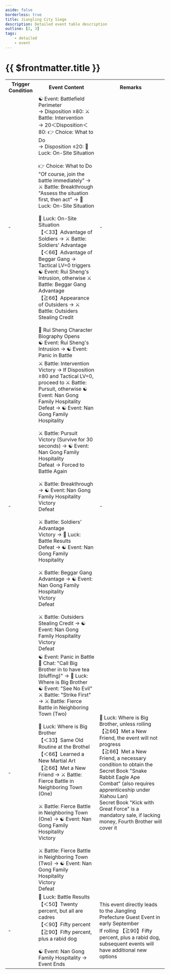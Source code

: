 ```yaml
---
aside: false
borderless: true
title: Jiangling City Siege
description: Detailed event table description
outline: [2, 3]
tags:
    - detailed
    - event
---
```


# {{ $frontmatter.title }}

<Table class="timeline-table">
    <tr class="timeline-header">
        <th>Trigger Condition</th>
        <th>Event Content</th>
        <th>Remarks</th>
    </tr>
	<tr>
		<td>-</td>
		<td>
			<span title="
Disposition ≥80: Social +1, Tang Weiyuan -1
Disposition ≤20: Affection -1, Social -1
			">☯ Event: Battlefield Perimeter </span> <br>
			→ Disposition ≥80: ⚔️ Battle: Intervention <br>
			→ 20＜Disposition＜80: 👉 Choice: What to Do <br>
			→ Disposition ≤20: 🎲 Luck: On-Site Situation <br>
			<br>
			👉 Choice: What to Do <br>
			<span title="
Oratory ≥40: Tang Weiyuan +1
Oratory <40: Affection +2
			">"Of course, join the battle immediately" → ⚔️ Battle: Breakthrough </span> <br>
			<span title="Disposition -2, Cultivation +1">"Assess the situation first, then act" → 🎲 Luck: On-Site Situation </span> <br>
			<br>
			🎲 Luck: On-Site Situation <br>
			<span title="
Beggar Gang Affection -3
Tactical LV ≥1: Affection +1, Beggar Gang Affection -1
Tactical LV >4: Affection +3, Beggar Gang Affection -3
			">【＜33】Advantage of Soldiers → ⚔️ Battle: Soldiers' Advantage </span> <br>
			<span title="
Tactical LV=0: Affection -4, Disposition -1, Heart Connection -10
Tactical LV ≥1, Disposition ≥40: Affection +3
Tactical LV ≥1, Disposition <40: Affection +2
			">【＜66】Advantage of Beggar Gang → Tactical LV=0 triggers ☯ Event: Rui Sheng's Intrusion, otherwise ⚔️ Battle: Beggar Gang Advantage </span> <br>
			<span title="Reputation -2">【≧66】Appearance of Outsiders → ⚔️ Battle: Outsiders Stealing Credit </span> <br>
			<br>
			📖 Rui Sheng Character Biography Opens<br>
			<span title="Disposition -2, Heart Connection -15">☯ Event: Rui Sheng's Intrusion →  ☯ Event: Panic in Battle </span> <br>
		</td>
		<td>-</td>
	</tr>
	<tr>
		<td>-</td>
		<td>
			⚔️ Battle: Intervention <br>
			<span title="Reputation +3, Nan Gongshen +3, Nan Gong Family Affection +2, Contribution +30">Victory → If Disposition ≥80 and Tactical LV=0, proceed to ⚔️ Battle: Pursuit, otherwise ☯ Event: Nan Gong Family Hospitality </span> <br>
			<span title="Affection -2, Reputation -2">Defeat → ☯ Event: Nan Gong Family Hospitality </span> <br>
			<br>
			⚔️ Battle: Pursuit <br>
			<span title="Agility +1">Victory (Survive for 30 seconds) → ☯ Event: Nan Gong Family Hospitality </span> <br>
			Defeat → Forced to Battle Again <br>
			<br>
			⚔️ Battle: Breakthrough → ☯ Event: Nan Gong Family Hospitality <br>
			<span title="Reputation +3, Nan Gongshen +3, Nan Gong Family Affection +2, Contribution +30">Victory </span> <br>
			<span title="Affection -2, Reputation -2">Defeat </span> <br>
			<br>
			⚔️ Battle: Soldiers' Advantage <br>
			<span title="Reputation +6, Affection +1, Nan Gongshen +3, Nan Gong Family Affection +2, Song Bei +2, Contribution +30, Heart Connection +30">Victory → 🎲 Luck: Battle Results </span> <br>
			<span title="Affection -2, Reputation -2">Defeat → ☯ Event: Nan Gong Family Hospitality </span> <br>
			<br>
			⚔️ Battle: Beggar Gang Advantage → ☯ Event: Nan Gong Family Hospitality <br>
			<span title="Reputation +6, Affection +1, Nan Gongshen +3, Nan Gong Family Affection +2, Song Bei +2, Contribution +30, Heart Connection +30">Victory </span> <br>
			<span title="Affection -2, Reputation -2">Defeat </span> <br>
			<br>
			⚔️ Battle: Outsiders Stealing Credit → ☯ Event: Nan Gong Family Hospitality <br>
			<span title="Reputation -2">Victory </span> <br>
			<span title="Reputation -2">Defeat </span> <br>
		</td>
		<td>-</td>
	</tr>
	<tr>
		<td>-</td>
		<td>
			☯ Event: Panic in Battle <br>
			💬 Chat: "Call Big Brother in to have tea (bluffing)" → 🎲 Luck: Where is Big Brother <br>
			<span title="Nan Gong Family Affection -4">☯ Event: "See No Evil" </span> <br>
			⚔️ Battle: "Strike First" → ⚔️ Battle: Fierce Battle in Neighboring Town (Two) <br>
			<br>
			<span title="Oratory positive correction, Tang Buyi Affection negative correction">🎲 Luck: Where is Big Brother </span> <br>
			<span title="Social +1, Beggar Gang Affection +2, Beggar Gang Affection +1">【＜33】Same Old Routine at the Brothel </span> <br>
			<span title="Affection +1, Beggar Gang Affection -2">【＜66】Learned a New Martial Art </span> <br>
			<span title="Oratory +1, Affection +2, Beggar Gang Affection -3">【≧66】Met a New Friend → ⚔️ Battle: Fierce Battle in Neighboring Town (One) </span> <br>
			<br>
			⚔️ Battle: Fierce Battle in Neighboring Town (One) → ☯ Event: Nan Gong Family Hospitality <br>
			<span title="Silver -1000, Secret Book 'Kick with Great Force'">Victory </span> <br>
			<br>
			⚔️ Battle: Fierce Battle in Neighboring Town (Two) → ☯ Event: Nan Gong Family Hospitality <br>
			<span title="Reputation +1, Heart Connection +20, Nan Gong Family Affection +2">Victory </span> <br>
			<span title="Reputation +1, Heart Connection +20, Nan Gong Family Affection +2">Defeat </span> <br>
		</td>
		<td>
			🎲 Luck: Where is Big Brother, unless rolling 【≧66】Met a New Friend, the event will not progress <br>
			【≧66】Met a New Friend, a necessary condition to obtain the Secret Book "Snake Rabbit Eagle Ape Combat" (also requires apprenticeship under Xiahou Lan) <br>
			Secret Book "Kick with Great Force" is a mandatory sale, if lacking money, Fourth Brother will cover it <br>
		</td>
	</tr>
	<tr>
		<td>-</td>
		<td>
			🎲 Luck: Battle Results <br>
			<span title="Fan Xiaotian -1, Beggar Gang Affection -3">【＜50】Twenty percent, but all are cadres </span> <br>
			<span title="Beggar Gang Affection -2, Beggar Gang Affection -2">【＜90】Fifty percent </span> <br>
			<span title="Beggar Gang Affection -2, Beggar Gang Affection -2, 🚩Fan Xiaotian detained">【≧90】Fifty percent, plus a rabid dog </span> <br>
			<br>
			☯ Event: Nan Gong Family Hospitality → Event Ends <br>
		</td>
		<td>
			This event directly leads to the Jiangling Prefecture Guest Event in early September <br>
			If rolling 【≧90】Fifty percent, plus a rabid dog, subsequent events will have additional new options <br>
		</td>
	</tr>
</table>
